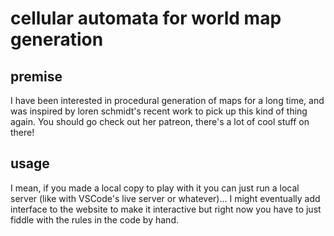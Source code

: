 # cellular automata for world map generation

## premise
I have been interested in procedural generation of maps for a long time, and was inspired by loren schmidt's recent work to pick up this kind of thing again. You should go check out her patreon, there's a lot of cool stuff on there!



## usage
I mean, if you made a local copy to play with it you can just run a local server (like with VSCode's live server or whatever)... I might eventually add interface to the website to make it interactive but right now you have to just fiddle with the rules in the code by hand.